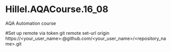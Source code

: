 # Hillel.AQACourse.16_08
AQA Automation course

#Set up remote via token
git remote set-url origin https://<your_user_name>:<token>@github.com/<your_user_name>/<repository_name>.git

